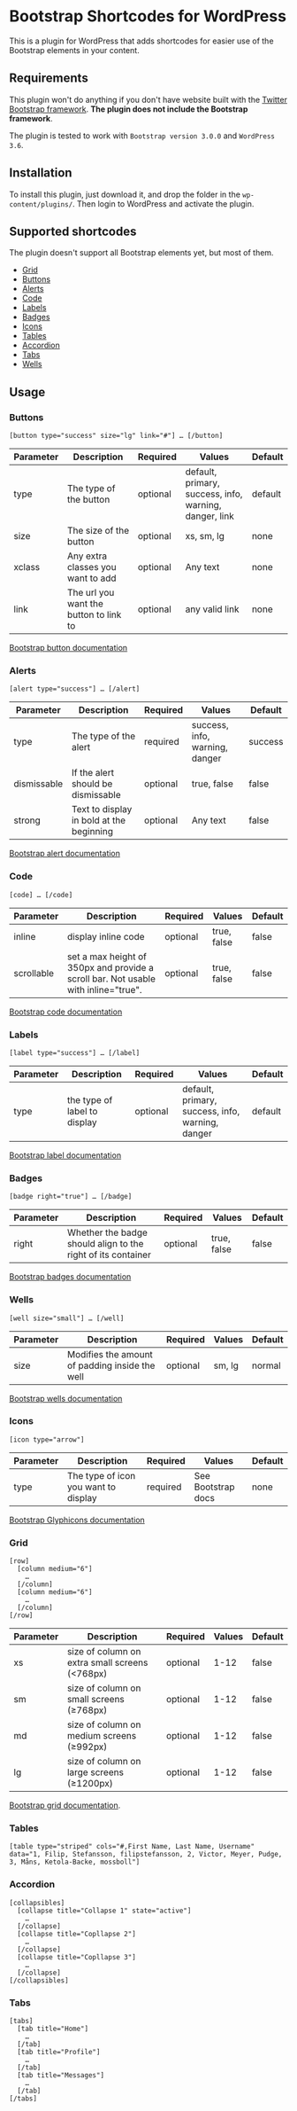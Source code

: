 Bootstrap Shortcodes for WordPress
===

This is a plugin for WordPress that adds shortcodes for easier use of the Bootstrap elements in your content.

## Requirements
This plugin won't do anything if you don't have website built with the [Twitter Bootstrap framework](http://getbootstrap.com/). **The plugin does not include the Bootstrap framework**.

The plugin is tested to work with ```Bootstrap version 3.0.0``` and ```WordPress 3.6```.

## Installation
To install this plugin, just download it, and drop the folder in the ```wp-content/plugins/```. Then login to WordPress and activate the plugin.

## Supported shortcodes
The plugin doesn't support all Bootstrap elements yet, but most of them.

* [Grid](#grid)
* [Buttons](#buttons)
* [Alerts](#alerts)
* [Code](#code)
* [Labels](#labels)
* [Badges](#badges)
* [Icons](#icons)
* [Tables](#tables)
* [Accordion](#accordion)
* [Tabs](#tabs)
* [Wells](#wells)

## Usage

### Buttons
	[button type="success" size="lg" link="#"] … [/button]

Parameter | Description | Required | Values | Default
--- | --- | --- | --- | ---
type | The type of the button | optional | default, primary, success, info, warning, danger, link | default
size | The size of the button | optional | xs, sm, lg | none
xclass | Any extra classes you want to add | optional | Any text | none
link | The url you want the button to link to | optional | any valid link | none

[Bootstrap button documentation](http://getbootstrap.com/css/#buttons)

### Alerts
	[alert type="success"] … [/alert]

Parameter | Description | Required | Values | Default
--- | --- | --- | --- | ---
type | The type of the alert | required | success, info, warning, danger | success
dismissable | If the alert should be dismissable | optional | true, false | false
strong | Text to display in bold at the beginning | optional | Any text | false

[Bootstrap alert documentation](http://getbootstrap.com/components/#alerts)

### Code
	[code] … [/code]

Parameter | Description | Required | Values | Default
--- | --- | --- | --- | ---
inline | display inline code | optional | true, false | false
scrollable | set a max height of 350px and provide a scroll bar. Not usable with inline="true".  | optional | true, false | false

[Bootstrap code documentation](http://getbootstrap.com/css/#code)

### Labels
	[label type="success"] … [/label]

Parameter | Description | Required | Values | Default
--- | --- | --- | --- | ---
type | the type of label to display | optional | default, primary, success, info, warning, danger | default

[Bootstrap label documentation](http://getbootstrap.com/components/#labels)

### Badges
	[badge right="true"] … [/badge]

Parameter | Description | Required | Values | Default
--- | --- | --- | --- | ---
right | Whether the badge should align to the right of its container | optional | true, false | false

[Bootstrap badges documentation](http://getbootstrap.com/components/#badges)

### Wells
	[well size="small"] … [/well]

Parameter | Description | Required | Values | Default
--- | --- | --- | --- | ---
size | Modifies the amount of padding inside the well | optional | sm, lg | normal

[Bootstrap wells documentation](http://getbootstrap.com/components/#wells)

### Icons
	[icon type="arrow"]

Parameter | Description | Required | Values | Default
--- | --- | --- | --- | ---
type | The type of icon you want to display | required | See Bootstrap docs | none

[Bootstrap Glyphicons documentation](http://getbootstrap.com/components/#glyphicons)

### Grid
	[row]
	  [column medium="6"]
	    …
	  [/column]
	  [column medium="6"]
	    …
	  [/column]
	[/row]

Parameter | Description | Required | Values | Default
--- | --- | --- | --- | ---
xs | size of column on extra small screens (<768px) | optional | 1-12 | false
sm | size of column on small screens (≥768px) | optional | 1-12 | false
md | size of column on medium screens (≥992px) | optional | 1-12 | false
lg | size of column on large screens (≥1200px) | optional | 1-12 | false

[Bootstrap grid documentation](http://getbootstrap.com/css/#grid).

### Tables
	[table type="striped" cols="#,First Name, Last Name, Username" data="1, Filip, Stefansson, filipstefansson, 2, Victor, Meyer, Pudge, 3, Måns, Ketola-Backe, mossboll"]

### Accordion
	[collapsibles]
	  [collapse title="Collapse 1" state="active"]
	    …
	  [/collapse]
	  [collapse title="Copllapse 2"]
	    …
	  [/collapse]
	  [collapse title="Copllapse 3"]
	    …
	  [/collapse]
	[/collapsibles]

### Tabs
	[tabs]
	  [tab title="Home"]
	    …
	  [/tab]
	  [tab title="Profile"]
	    …
	  [/tab]
	  [tab title="Messages"]
	    …
	  [/tab]
	[/tabs]
